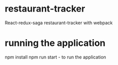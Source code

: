 # restaurant-tracker
  React-redux-saga restaurant-tracker with webpack


# running the application
  npm install
  npm run start - to run the application

